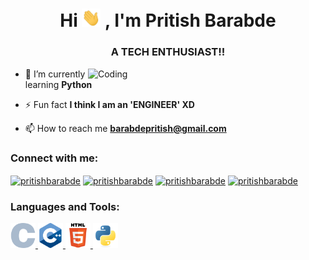 
<h1 align="center">Hi <img src="https://raw.githubusercontent.com/ABSphreak/ABSphreak/master/gifs/Hi.gif" width="30px"> , I'm Pritish Barabde </h1>
<h3 align="center">A TECH ENTHUSIAST!!</h3>

</p>
<img align="right" alt="Coding" width="380" src="https://cdn.dribbble.com/users/260312/screenshots/2553737/antnodeskdb.gif">

- 🌱 I’m currently learning **Python**

- ⚡ Fun fact **I think I am an 'ENGINEER' XD**

- 📫 How to reach me **barabdepritish@gmail.com**

<h3 align="left">Connect with me:</h3>
<p align="left">
<a href="https://twitter.com/pritishbarabde" target="blank"><img align="center" src="https://cdn.jsdelivr.net/npm/simple-icons@3.0.1/icons/twitter.svg" alt="pritishbarabde" height="30" width="40" /></a>
<a href="https://linkedin.com/in/pritishbarabde" target="blank"><img align="center" src="https://cdn.jsdelivr.net/npm/simple-icons@3.0.1/icons/linkedin.svg" alt="pritishbarabde" height="30" width="40" /></a>
<a href="https://fb.com/pritishbarabde" target="blank"><img align="center" src="https://cdn.jsdelivr.net/npm/simple-icons@3.0.1/icons/facebook.svg" alt="pritishbarabde" height="30" width="40" /></a>
<a href="https://instagram.com/pritishbarabde" target="blank"><img align="center" src="https://cdn.jsdelivr.net/npm/simple-icons@3.0.1/icons/instagram.svg" alt="pritishbarabde" height="30" width="40" /></a>
</p>

<h3 align="left">Languages and Tools:</h3>
<p align="left"> <a href="https://www.cprogramming.com/" target="_blank"> <img src="https://raw.githubusercontent.com/devicons/devicon/master/icons/c/c-original.svg" alt="c" width="40" height="40"/> </a> <a href="https://www.w3schools.com/cpp/" target="_blank"> <img src="https://raw.githubusercontent.com/devicons/devicon/master/icons/cplusplus/cplusplus-original.svg" alt="cplusplus" width="40" height="40"/> </a> <a href="https://www.w3.org/html/" target="_blank"> <img src="https://raw.githubusercontent.com/devicons/devicon/master/icons/html5/html5-original-wordmark.svg" alt="html5" width="40" height="40"/> </a> <a href="https://www.python.org" target="_blank"> <img src="https://raw.githubusercontent.com/devicons/devicon/master/icons/python/python-original.svg" alt="python" width="40" height="40"/> </a> </p>

